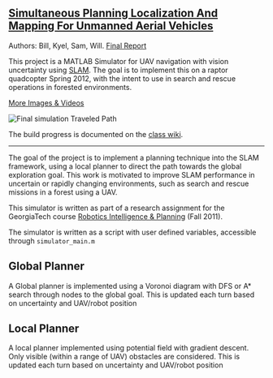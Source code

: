 [Simultaneous Planning Localization And Mapping For Unmanned Aerial Vehicles](http://rip11.wikidot.com/simultaneous-planning-localization-and-mapping-for-unmanned)
---
Authors: Bill, Kyel, Sam, Will. [Final Report](http://cloud.github.com/downloads/Elucidation/UAV-Motion-Planner-Ensemble/GT_RIP_F2011_UAV.pdf)

This project is a MATLAB Simulator for UAV navigation with vision uncertainty using [SLAM](http://en.wikipedia.org/wiki/Simultaneous_localization_and_mapping).
The goal is to implement this on a raptor quadcopter Spring 2012, with the intent to use in search and rescue operations in forested environments.

[More Images & Videos](http://en.wikipedia.org/wiki/Simultaneous_localization_and_mapping)

![Final simulation Traveled Path](http://i.imgur.com/ASoql.png)

The build progress is documented on the [class wiki](http://rip11.wikidot.com/simultaneous-planning-localization-and-mapping-for-unmanned).

---
The goal of the project is to implement a planning technique into the SLAM framework, using a local planner to direct the path towards the global exploration goal. This work is motivated to improve SLAM performance in uncertain or rapidly changing environments, such as search and rescue missions in a forest using a UAV.

This simulator is written as part of a research assignment for the GeorgiaTech course [Robotics Intelligence & Planning](http://rip11.wikidot.com) (Fall 2011).

The simulator is written as a script with user defined variables, accessible through `simulator_main.m`


Global Planner
---
A Global planner is implemented using a Voronoi diagram with DFS or A* search through nodes to the global goal.
This is updated each turn based on uncertainty and UAV/robot position

Local Planner
---
A local planner implemented using potential field with gradient descent.
Only visible (within a range of UAV) obstacles are considered.
This is updated each turn based on uncertainty and UAV/robot position